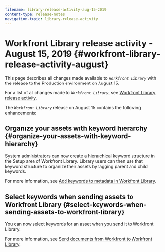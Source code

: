 ```yaml
---
filename: library-release-activity-aug-15-2019
content-type: release-notes
navigation-topic: library-release-activity
---
```




# Workfront Library release activity - August 15, 2019 {#workfront-library-release-activity-august}

This page describes all changes made available to *`Workfront Library`* with the release to the Production environment on August 15.


For a list of all changes made to *`Workfront Library`*, see [Workfront Library release activity](_workfront-library-release-activity.md).


The *`Workfront Library`* release on August 15 contains the following enhancements:


## Organize your assets with keyword hierarchy {#organize-your-assets-with-keyword-hierarchy}

System administrators can now create a hierarchical keyword structure in the Setup area of Workfront Library. Library users can then use that keyword structure to organize their assets by tagging parent and child keywords.


For more information, see [Add keywords to metadata in Workfront Library](add-keywords-to-metadata.md).


## Select keywords when sending assets to Workfront Library {#select-keywords-when-sending-assets-to-workfront-library}

You can now select keywords for an asset when you send it to Workfront Library.


For more information, see [Send documents from Workfront to Workfront Library](send-documents-from-wf-to-library.md).
